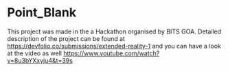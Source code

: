 # Point_Blank
This project was made in the a Hackathon organised by BITS GOA. 
Detailed description of the project can be found at https://devfolio.co/submissions/extended-reality-1 and you can have a look at the video as well https://www.youtube.com/watch?v=8u3bYXxyju4&t=39s

